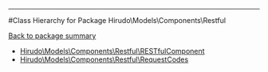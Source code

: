 - - -

#Class Hierarchy for Package Hirudo\Models\Components\Restful

<div><a href='https://github.com/JeyDotC/Hirudo-docs/tree/master/hirudo/models/components/restful'>Back to package summary</a></div>

<ul>
<li><a href="https://github.com/JeyDotC/Hirudo-docs/blob/master/hirudo/models/components/restful/RESTfulComponent.md">Hirudo\Models\Components\Restful\RESTfulComponent</a></li>
<li><a href="https://github.com/JeyDotC/Hirudo-docs/blob/master/hirudo/models/components/restful/RequestCodes.md">Hirudo\Models\Components\Restful\RequestCodes</a></li>
</ul>
